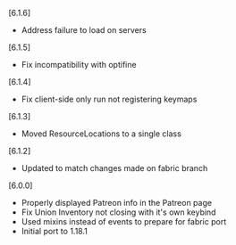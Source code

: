 [6.1.6]
- Address failure to load on servers

[6.1.5]
- Fix incompatibility with optifine

[6.1.4]
- Fix client-side only run not registering keymaps

[6.1.3]
- Moved ResourceLocations to a single class

[6.1.2]
- Updated to match changes made on fabric branch

[6.0.0]
- Properly displayed Patreon info in the Patreon page
- Fix Union Inventory not closing with it's own keybind
- Used mixins instead of events to prepare for fabric port
- Initial port to 1.18.1